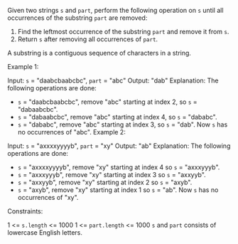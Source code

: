 Given two strings `s` and `part`, perform the following operation on `s` until all occurrences of the substring `part` are removed:

1. Find the leftmost occurrence of the substring `part` and remove it from `s`.
2. Return `s` after removing all occurrences of `part`.

A substring is a contiguous sequence of characters in a string.

 

Example 1:

Input: `s` = "daabcbaabcbc", `part` = "abc"
Output: "dab"
Explanation: The following operations are done:
- `s` = "daabcbaabcbc", remove "abc" starting at index 2, so `s` = "dabaabcbc".
- `s` = "dabaabcbc", remove "abc" starting at index 4, so `s` = "dababc".
- `s` = "dababc", remove "abc" starting at index 3, so `s` = "dab".
Now `s` has no occurrences of "abc".
Example 2:

Input: `s` = "axxxxyyyyb", `part` = "xy"
Output: "ab"
Explanation: The following operations are done:
- `s` = "axxxxyyyyb", remove "xy" starting at index 4 so `s` = "axxxyyyb".
- `s` = "axxxyyyb", remove "xy" starting at index 3 so `s` = "axxyyb".
- `s` = "axxyyb", remove "xy" starting at index 2 so `s` = "axyb".
- `s` = "axyb", remove "xy" starting at index 1 so `s` = "ab".
Now `s` has no occurrences of "xy".
 

Constraints:

1 <= `s.length` <= 1000
1 <= `part.length` <= 1000
`s` and `part` consists of lowercase English letters.